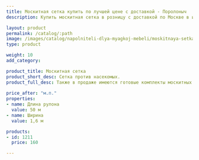 ```yaml
---
title: Москитная сетка купить по лучшей цене с доставкой - Поролоныч
description: Купить москитная сетка в розницу с доставкой по Москве в интернет-магазине Поролоныча.

layout: product
permalink: /catalog/:path
image: /images/catalog/napolniteli-dlya-myagkoj-mebeli/moskitnaya-setka-01_1600w.jpg
type: product

weight: 10
add_category: 

product_title: Москитная сетка
product_short_desc: Сетка против насекомых.
product_full_desc: Также в продаже имеются готовые комплекты москитных сеток в алюминиевых рамках на окна - 800 рублей/шт.
        
price_after: "м.п."
properties:
- name: Длина рулона
  value: 50 м
- name: Ширина
  value: 1,6 м

products:
- id: 1211
  price: 160

---
```

